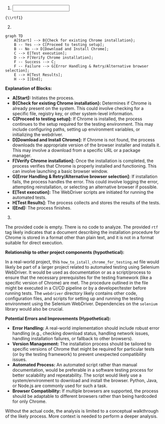 1. **<input code>**

```
{\\rtf1}
```

2. **<algorithm>**

```mermaid
graph TD
    A[Start] --> B{Check for existing Chrome installation};
    B -- Yes --> C[Proceed to testing setup];
    B -- No --> D[Download and Install Chrome];
    C --> E[Test execution];
    D --> F[Verify Chrome installation];
    F -- Success --> C;
    F -- Failure --> G[Error Handling & Retry/Alternative browser selection];
    E --> H[Test Results];
    H --> I[End];
```

**Explanation of Blocks:**

* **A[Start]:** Initiates the process.
* **B{Check for existing Chrome installation}:** Determines if Chrome is already present on the system. This could involve checking for a specific file, registry key, or other system-level information.
* **C[Proceed to testing setup]:** If Chrome is installed, the process continues to the setup required for the testing environment. This may include configuring paths, setting up environment variables, or initializing the webdriver.
* **D[Download and Install Chrome]:** If Chrome is not found, the process downloads the appropriate version of the browser installer and installs it.  This may involve a download from a specific URL or a package manager.
* **F[Verify Chrome installation]:** Once the installation is completed, the process verifies that Chrome is properly installed and functioning. This can involve launching a basic browser window.
* **G[Error Handling & Retry/Alternative browser selection]:** If installation fails, the process handles the error. This could involve logging the error, attempting reinstallation, or selecting an alternative browser if possible.
* **E[Test execution]:** The WebDriver scripts are initiated for running the automated tests.
* **H[Test Results]:** The process collects and stores the results of the tests.
* **I[End]:** The process finishes.


3. **<explanation>**

The provided code is empty.  There is no code to analyze.  The provided `rtf` tag likely indicates that a document describing the installation procedure for Chrome is stored in a format other than plain text, and it is not in a format suitable for direct execution.


**Relationship to other project components (hypothetical):**

In a real-world project, this `how_to_istall_chrome_for_testing.md` file would likely be part of a larger project related to automated testing using Selenium WebDriver.  It would be used as documentation or as a script/process to ensure that the necessary prerequisites for the testing framework (like a specific version of Chrome) are met.  The procedure outlined in the file might be executed in a CI/CD pipeline or by a developer/tester before running tests.  The `webdriver` directory likely contains other code, configuration files, and scripts for setting up and running the testing environment using the Selenium WebDriver.  Dependencies on the `selenium` library would also be crucial.


**Potential Errors and Improvements (Hypothetical):**

* **Error Handling:** A real-world implementation should include robust error handling (e.g., checking download status, handling network issues, handling installation failures, or fallback to other browsers).
* **Version Management:**  The installation process should be tailored to specific versions of Chrome that might be required for particular tests (or by the testing framework) to prevent unexpected compatibility issues.
* **Automated Process:** An automated script rather than manual documentation, would be preferable in a software testing process for better scalability and repeatability. The script would likely use a system/environment to download and install the browser.  Python, Java, or Node.js are commonly used for such a task.
* **Browser Compatibility:**  If multiple browsers are supported, the process should be adaptable to different browsers rather than being hardcoded for only Chrome.


Without the actual code, the analysis is limited to a conceptual walkthrough of the likely process.  More context is needed to perform a deeper analysis.